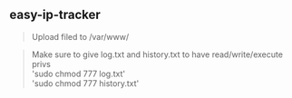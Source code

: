 ## easy-ip-tracker

> Upload filed to /var/www/    

> Make sure to give log.txt and history.txt to have read/write/execute privs    
    'sudo chmod 777 log.txt'    
    'sudo chmod 777 history.txt'    
